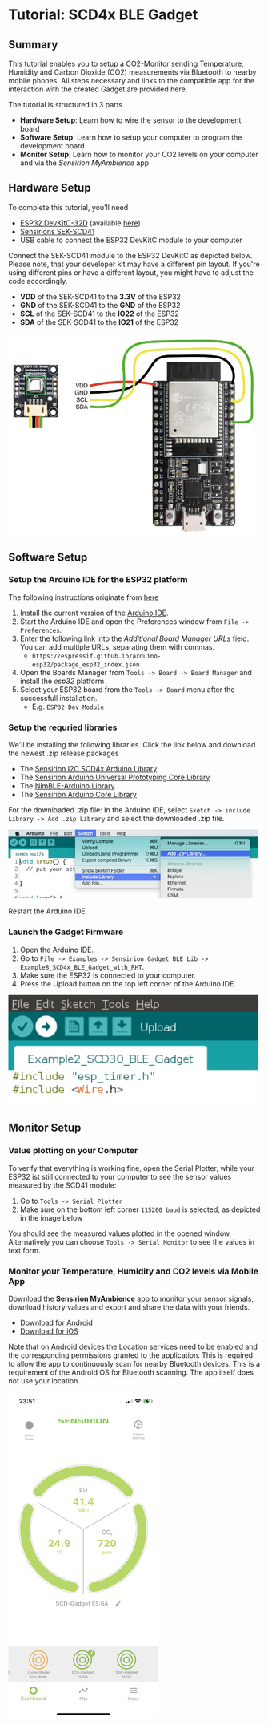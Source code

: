 # Tutorial: SCD4x BLE Gadget

## Summary

This tutorial enables you to setup a CO2-Monitor sending Temperature, Humidity and Carbon Dioxide (CO2) measurements via
Bluetooth to nearby mobile phones. All steps necessary and links to the compatible app for the interaction with the
created Gadget are provided here.

The tutorial is structured in 3 parts

* **Hardware Setup**: Learn how to wire the sensor to the development board
* **Software Setup**: Learn how to setup your computer to program the development board
* **Monitor Setup**: Learn how to monitor your CO2 levels on your computer and via the *Sensirion MyAmbience* app

## Hardware Setup

To complete this tutorial, you'll need

* [ESP32 DevKitC-32D](https://www.espressif.com/en/products/devkits/esp32-devkitc) (available [here](https://www.digikey.com/en/products/detail/espressif-systems/ESP32-DEVKITC-32D/9356990))
* [Sensirions SEK-SCD41](https://developer.sensirion.com/sensirion-products/scd4x-co2-sensors/)
* USB cable to connect the ESP32 DevKitC module to your computer

Connect the SEK-SCD41 module to the ESP32 DevKitC as depicted below. Please note, that your developer kit may have a
different pin layout. If you're using different pins or have a different layout, you might have to adjust the code
accordingly.

* **VDD** of the SEK-SCD41 to the **3.3V** of the ESP32
* **GND** of the SEK-SCD41 to the **GND** of the ESP32
* **SCL** of the SEK-SCD41 to the **IO22** of the ESP32
* **SDA** of the SEK-SCD41 to the **IO21** of the ESP32

<img src="images/SCD4x_hardware_setup.png" width="500">

## Software Setup

### Setup the Arduino IDE for the ESP32 platform

The following instructions originate from [here](https://github.com/espressif/arduino-esp32)

1. Install the current version of the [Arduino IDE](https://www.arduino.cc/en/software).
2. Start the Arduino IDE and open the Preferences window from `File -> Preferences`.
3. Enter the following link into the *Additional Board Manager URLs* field. You can add multiple URLs, separating them
   with commas.
    * `https://espressif.github.io/arduino-esp32/package_esp32_index.json`
4. Open the Boards Manager from `Tools -> Board -> Board Manager` and install the *esp32* platform
5. Select your ESP32 board from the `Tools -> Board` menu after the successfull installation.
    * E.g. `ESP32 Dev Module`

### Setup the requried libraries

We'll be installing the following libraries. Click the link below and download the newest .zip release packages

* The [Sensirion I2C SCD4x Arduino Library](https://github.com/Sensirion/arduino-i2c-scd4x)
* The [Sensirion Arduino Universal Prototyping Core Library](https://github.com/Sensirion/upt-core)
* The [NimBLE-Arduino Library](https://github.com/h2zero/NimBLE-Arduino)
* The [Sensirion Arduino Core Library](https://github.com/Sensirion/arduino-core)

For the downloaded .zip file: In the Arduino IDE, select `Sketch -> include Library -> Add .zip Library` and select the
downloaded .zip file.

<img src="images/Arduino-import-zip-lib.png" width="500">

Restart the Arduino IDE.

### Launch the Gadget Firmware

1. Open the Arduino IDE.
2. Go to `File -> Examples -> Sensirion Gadget BLE Lib -> Example8_SCD4x_BLE_Gadget_with_RHT`.
3. Make sure the ESP32 is connected to your computer.
4. Press the Upload button on the top left corner of the Arduino IDE.

<img src="images/Arduino-upload-button.png" width="500">

## Monitor Setup

### Value plotting on your Computer

To verify that everything is working fine, open the Serial Plotter, while your ESP32 ist still connected to your
computer to see the sensor values measured by the SCD41 module:

1. Go to `Tools -> Serial Plotter`
2. Make sure on the bottom left corner `115200 baud` is selected, as depicted in the image below

You should see the measured values plotted in the opened window. Alternatively you can choose `Tools -> Serial Monitor`
to see the values in text form.

### Monitor your Temperature, Humidity and CO2 levels via Mobile App

Download the **Sensirion MyAmbience** app to monitor your sensor signals, download history values and export and share
the data with your friends.

* [Download for Android](https://play.google.com/store/apps/details?id=com.sensirion.myam)
* [Download for iOS](https://apps.apple.com/ch/app/id1529131572)

Note that on Android devices the Location services need to be enabled and the corresponding permissions granted to the
application. This is required to allow the app to continuously scan for nearby Bluetooth devices. This is a requirement
of the Android OS for Bluetooth scanning. The app itself does not use your location.

<img src="images/SCD30_AppScreenshot.PNG" width="300">
